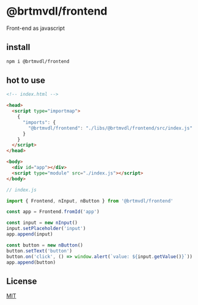 # @brtmvdl/frontend

Front-end as javascript

## install

```bash
npm i @brtmvdl/frontend
```

## hot to use

```html
<!-- index.html -->

<head>
  <script type="importmap">
    {
      "imports": {
        "@brtmvdl/frontend": "./libs/@brtmvdl/frontend/src/index.js"
      }
    }
  </script>
</head>

<body>
  <div id="app"></div>
  <script type="module" src="./index.js"></script>
</body>
```

```js
// index.js

import { Frontend, nInput, nButton } from '@brtmvdl/frontend'

const app = Frontend.fromId('app')

const input = new nInput()
input.setPlaceholder('input')
app.append(input)

const button = new nButton()
button.setText('button')
button.on('click', () => window.alert(`value: ${input.getValue()}`))
app.append(button)
```

## License

[MIT](./LICENSE)
